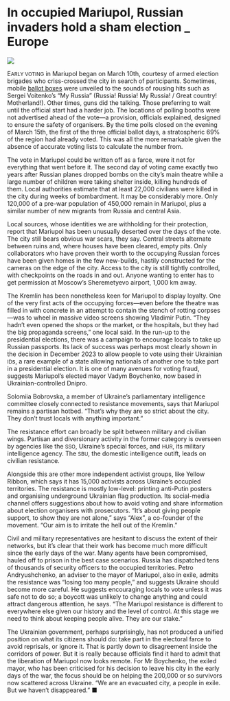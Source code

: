 # In occupied Mariupol, Russian invaders hold a sham election _ Europe

<img src="https://images.weserv.nl/?url=www.economist.com/img/b/1280/720/90/media-assets/image/20240316_EUP523.jpg" /><div></div><p><span>E</span><small>ARLY VOTING</small> in Mariupol began on March 10th, courtesy of armed election brigades who criss-crossed the city in search of participants. Sometimes, mobile <a href="https://www.economist.com/europe/2024/03/12/russians-go-to-the-polls-in-a-sham-election-for-their-president">ballot boxes</a> were unveiled to the sounds of rousing hits such as Sergei Voitenko’s “My Russia” (Russia! Russia! My Russia! / Great country! Motherland!). Other times, guns did the talking. Those preferring to wait until the official start had a harder job. The locations of polling booths were not advertised ahead of the vote—a provision, officials explained, designed to ensure the safety of organisers. By the time polls closed on the evening of March 15th, the first of the three official ballot days, a stratospheric 69% of the region had already voted. This was all the more remarkable given the absence of accurate voting lists to calculate the number from. </p><p>The vote in Mariupol could be written off as a farce, were it not for everything that went before it. The second day of voting came exactly two years after Russian planes dropped bombs on the city’s main theatre while a large number of children were taking shelter inside, killing hundreds of them. Local authorities estimate that at least 22,000 civilians were killed in the city during weeks of bombardment. It may be considerably more. Only 120,000 of a pre-war population of 450,000 remain in Mariupol, plus a similar number of new migrants from Russia and central Asia. </p><div><div><div id="econ-1"></div></div></div><p>Local sources, whose identities we are withholding for their protection, report that Mariupol has been unusually deserted over the days of the vote. The city still bears obvious war scars, they say. Central streets alternate between ruins and, where houses have been cleared, empty pits. Only collaborators who have proven their worth to the occupying Russian forces have been given homes in the few new-builds, hastily constructed for the cameras on the edge of the city. Access to the city is still tightly controlled, with checkpoints on the roads in and out. Anyone wanting to enter has to get permission at Moscow’s Sheremetyevo airport, 1,000 km away. </p><p>The Kremlin has been nonetheless keen for Mariupol to display loyalty. One of the very first acts of the occupying forces—even before the theatre was filled in with concrete in an attempt to contain the stench of rotting corpses—was to wheel in massive video screens showing Vladimir Putin. “They hadn’t even opened the shops or the market, or the hospitals, but they had the big propaganda screens,” one local said. In the run-up to the presidential elections, there was a campaign to encourage locals to take up Russian passports. Its lack of success was perhaps most clearly shown in the decision in December 2023 to allow people to vote using their Ukrainian <small>ID</small>s, a rare example of a state allowing nationals of another one to take part in a presidential election. It is one of many avenues for voting fraud, suggests Mariupol’s elected mayor Vadym Boychenko, now based in Ukrainian-controlled Dnipro. </p><p>Solomiia Bobrovska, a member of Ukraine’s parliamentary intelligence committee closely connected to resistance movements, says that Mariupol remains a partisan hotbed. “That’s why they are so strict about the city. They don’t trust locals with anything important.” </p><div><div><div id="econ-2"></div></div></div><p>The resistance effort can broadly be split between military and civilian wings. Partisan and diversionary activity in the former category is overseen by agencies like the <small>SSO</small>, Ukraine’s special forces, and <small>HUR</small>, its military intelligence agency. The <small>SBU</small>, the domestic intelligence outift, leads on civilian resistance. </p><p>Alongside this are other more independent activist groups, like Yellow Ribbon, which says it has 15,000 activists across Ukraine’s occupied territories. The resistance is mostly low-level: printing anti-Putin posters and organising underground Ukrainian flag production. Its social-media channel offers suggestions about how to avoid voting and share information about election organisers with prosecutors. “It’s about giving people support, to show they are not alone,” says “Alex”, a co-founder of the movement. “Our aim is to irritate the hell out of the Kremlin.”</p><p>Civil and military representatives are hesitant to discuss the extent of their networks, but it’s clear that their work has become much more difficult since the early days of the war. Many agents have been compromised, hauled off to prison in the best case scenarios. Russia has dispatched tens of thousands of security officers to the occupied territories. Petro Andryushchenko, an adviser to the mayor of Mariupol, also in exile, admits the resistance was “losing too many people,” and suggests Ukraine should become more careful. He suggests encouraging locals to vote unless it was safe not to do so; a boycott was unlikely to change anything and could attract dangerous attention, he says. “The Mariupol resistance is different to everywhere else given our history and the level of control. At this stage we need to think about keeping people alive. They are our stake.” </p><p>The Ukrainian government, perhaps surprisingly, has not produced a unified position on what its citizens should do: take part in the electoral farce to avoid reprisals, or ignore it. That is partly down to disagreement inside the corridors of power. But it is really because officials find it hard to admit that the liberation of Mariupol now looks remote. For Mr Boychenko, the exiled mayor, who has been criticised for his decision to leave his city in the early days of the war, the focus should be on helping the 200,000 or so survivors now scattered across Ukraine. “We are an evacuated city, a people in exile. But we haven’t disappeared.” <span>■</span></p>